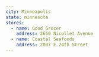```yaml
---
city: Minneapolis
state: minnesota
stores:
  - name: Good Grocer
    address: 2650 Nicollet Avenue
  - name: Coastal Seafoods
    address: 2007 E 24th Street
---
```

